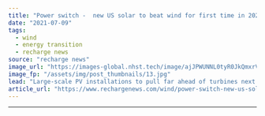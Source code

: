 ```yaml
---
title: "Power switch -  new US solar to beat wind for first time in 2022, says EIA"
date: "2021-07-09"
tags: 
  - wind
  - energy transition
  - recharge news
source: "recharge news"
image_url: "https://images-global.nhst.tech/image/ajJPWUNNL0tyR0JkQmxrVW8zSlJxZzROci9VN1M3TmZzTnk5SU5DaW1kND0=/nhst/binary/1aff798768e82297506548c760fd95cc"
image_fp: "/assets/img/post_thumbnails/13.jpg"
lead: "Large-scale PV installations to pull far ahead of turbines next year as tax credits for latter decline, says government agency"
article_url: "https://www.rechargenews.com/wind/power-switch-new-us-solar-to-beat-wind-for-first-time-in-2022-says-eia/2-1-1037792"
---
```


---
